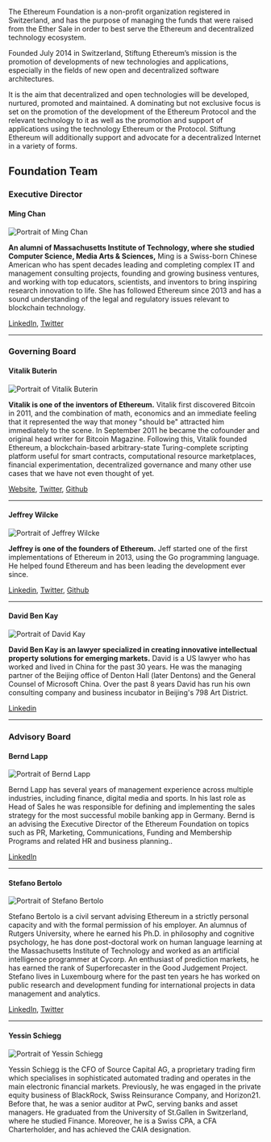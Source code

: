 
The Ethereum Foundation is a non-profit organization registered in Switzerland, and has the purpose of managing the funds that were raised from the Ether Sale in order to best serve the Ethereum and decentralized technology ecosystem.

Founded July 2014 in Switzerland, Stiftung Ethereum’s mission is the promotion of developments of new technologies and applications, especially in the fields of new open and decentralized software architectures. 

It is the aim that decentralized and open technologies will be developed, nurtured, promoted and maintained. A dominating but not exclusive focus is set on the promotion of the development of the Ethereum Protocol and the relevant technology to it as well as the promotion and support of applications using the technology Ethereum or the Protocol. Stiftung Ethereum will additionally support and advocate for a decentralized Internet in a variety of forms.

## Foundation Team

### Executive Director

#### Ming Chan

![Portrait of Ming Chan](/images/portraits/ming-chan.jpg)

**An alumni of Massachusetts Institute of Technology, where she studied Computer Science, Media Arts & Sciences,** Ming is a Swiss-born Chinese American who has spent decades leading and completing complex IT and management consulting projects, founding and growing business ventures, and working with top educators, scientists, and inventors to bring inspiring research innovation to life. She has followed Ethereum since 2013 and has a sound understanding of the legal and regulatory issues relevant to blockchain technology.


[LinkedIn](https://www.linkedin.com/profile/view?id=8637167&authType=NAME_SEARCH&authToken=sYBX&locale=en_US&srchid=179133991437916802748&srchindex=1&srchtotal=1&trk=vsrp_people_res_name&trkInfo=VSRPsearchId%3A179133991437916802748%2CVSRPtargetId%3A8637167%2CVSRPcmpt%3Aprimary%2CVSRPnm%3Atrue%2CauthType%3ANAME_SEARCH), [Twitter](https://twitter.com/mingchan88)

----

### Governing Board


#### Vitalik Buterin

![Portrait of Vitalik Buterin](/images/portraits/vitalik-buterin.jpg)

**Vitalik is one of the inventors of Ethereum.** Vitalik first discovered Bitcoin in 2011, and the combination of math, economics and an immediate feeling that it represented the way that money "should be" attracted him immediately to the scene. In September 2011 he became the cofounder and original head writer for Bitcoin Magazine. Following this, Vitalik founded Ethereum, a blockchain-based arbitrary-state Turing-complete scripting platform useful for smart contracts, computational resource marketplaces, financial experimentation, decentralized governance and many other use cases that we have not even thought of yet. 

[Website](https://www.vitalik.ca), [Twitter](https://twitter.com/vitalikbuterin), [Github](https://github.com/vbuterin/)

----



#### Jeffrey Wilcke

![Portrait of Jeffrey Wilcke](/images/portraits/Jeffrey.jpg)

**Jeffrey is one of the founders of Ethereum.** Jeff started one of the first implementations of Ethereum in 2013, using the Go programming language. He helped found Ethereum and has been leading the development ever since.

[Linkedin](https://www.linkedin.com/in/jeffreywilcke), [Twitter](https://twitter.com/jeffehh), [Github](https://github.com/obscuren)

----



#### David Ben Kay

![Portrait of David Kay](/images/portraits/david-ben-kay.jpg)

**David Ben Kay is an lawyer specialized in creating innovative intellectual property solutions for emerging markets.** David is a US lawyer who has worked and lived in China for the past 30 years. He was the managing partner of the Beijing office of Denton Hall (later Dentons) and the General Counsel of Microsoft China. Over the past 8 years David has run his own consulting company and business incubator in Beijing's 798 Art District.

[Linkedin](https://www.linkedin.com/in/davidbenkayhttps://twitter.com/davidbenkay)

----


### Advisory Board


#### Bernd Lapp

![Portrait of Bernd Lapp](/images/portraits/bernd-lapp.jpg)

Bernd Lapp has several years of management experience across multiple industries, including finance, digital media and sports. In his last role as Head of Sales he was responsible for defining and implementing the sales strategy for the most successful mobile banking app in Germany. Bernd is an advising the Executive Director of the Ethereum Foundation on topics such as PR, Marketing, Communications, Funding and Membership Programs and related HR and business planning..


[LinkedIn](https://ch.linkedin.com/in/berndlapp)

------


#### Stefano Bertolo

![Portrait of Stefano Bertolo](/images/portraits/stefano-bartolo.jpg)

Stefano Bertolo is a civil servant advising Ethereum in a strictly personal capacity and with the formal permission of his employer. An alumnus of Rutgers University, where he earned his Ph.D. in philosophy and cognitive psychology, he has done post-doctoral work on human language learning at the Massachusetts Institute of Technology and worked as an artificial intelligence programmer at Cycorp. An enthusiast of prediction markets, he has earned the rank of Superforecaster in the Good Judgement Project. Stefano lives in Luxembourg where for the past ten years he has worked on public research and development funding for international projects in data management and analytics.

[LinkedIn](https://www.linkedin.com/in/stefanobertolo), [Twitter](https://twitter.com/sclopit)

------


#### Yessin Schiegg 

![Portrait of Yessin Schiegg ](/images/portraits/yessin.jpg)

Yessin Schiegg is the CFO of Source Capital AG, a proprietary trading firm which specialises in sophisticated automated trading and operates in the main electronic financial markets. Previously, he was engaged in the private equity business of BlackRock, Swiss Reinsurance Company, and Horizon21. Before that, he was a senior auditor at PwC, serving banks and asset managers. He graduated from the University of St.Gallen in Switzerland, where he studied Finance. Moreover, he is a Swiss CPA, a CFA Charterholder, and has achieved the CAIA designation.



